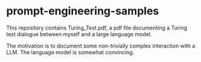 # prompt-engineering-samples

This repository contains Turing_Test.pdf, a pdf file documenting
a Turing test dialogue between myself and a large language model.
    
The motivation is to document some non-trivially complex interaction 
with a LLM. The language model is somewhat convincing.
